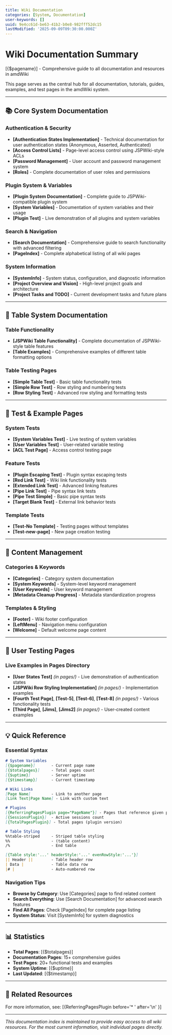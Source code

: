 ```yaml
---
title: Wiki Documentation
categories: [System, Documentation]
user-keywords: []
uuid: 9e4cc61d-be63-41b2-b0e8-982fff52dc15
lastModified: '2025-09-09T09:30:00.000Z'
---
```

# Wiki Documentation Summary

[{$pagename}] - Comprehensive guide to all documentation and resources in amdWiki

This page serves as the central hub for all documentation, tutorials, guides, examples, and test pages in the amdWiki system.

---

## 📚 Core System Documentation

### Authentication & Security
* **[Authentication States Implementation]** - Technical documentation for user authentication states (Anonymous, Asserted, Authenticated)
* **[Access Control Lists]** - Page-level access control using JSPWiki-style ACLs  
* **[Password Management]** - User account and password management system
* **[Roles]** - Complete documentation of user roles and permissions

### Plugin System & Variables
* **[Plugin System Documentation]** - Complete guide to JSPWiki-compatible plugin system
* **[System Variables]** - Documentation of system variables and their usage
* **[Plugin Test]** - Live demonstration of all plugins and system variables

### Search & Navigation
* **[Search Documentation]** - Comprehensive guide to search functionality with advanced filtering
* **[PageIndex]** - Complete alphabetical listing of all wiki pages

### System Information
* **[SystemInfo]** - System status, configuration, and diagnostic information
* **[Project Overview and Vision]** - High-level project goals and architecture
* **[Project Tasks and TODO]** - Current development tasks and future plans

---

## 🎨 Table System Documentation

### Table Functionality
* **[JSPWiki Table Functionality]** - Complete documentation of JSPWiki-style table features
* **[Table Examples]** - Comprehensive examples of different table formatting options

### Table Testing Pages
* **[Simple Table Test]** - Basic table functionality tests
* **[Simple Row Test]** - Row styling and numbering tests  
* **[Row Styling Test]** - Advanced row styling and formatting tests

---

## 🧪 Test & Example Pages

### System Tests
* **[System Variables Test]** - Live testing of system variables
* **[User Variables Test]** - User-related variable testing
* **[ACL Test Page]** - Access control testing page

### Feature Tests
* **[Plugin Escaping Test]** - Plugin syntax escaping tests
* **[Red Link Test]** - Wiki link functionality tests
* **[Extended Link Test]** - Advanced linking features
* **[Pipe Link Test]** - Pipe syntax link tests
* **[Pipe Test Simple]** - Basic pipe syntax tests
* **[Target Blank Test]** - External link behavior tests

### Template Tests
* **[Test-No Template]** - Testing pages without templates
* **[Test-new-page]** - New page creation testing

---

## 📝 Content Management

### Categories & Keywords
* **[Categories]** - Category system documentation
* **[System Keywords]** - System-level keyword management
* **[User Keywords]** - User keyword management
* **[Metadata Cleanup Progress]** - Metadata standardization progress

### Templates & Styling
* **[Footer]** - Wiki footer configuration
* **[LeftMenu]** - Navigation menu configuration
* **[Welcome]** - Default welcome page content

---

## 🔧 User Testing Pages

### Live Examples in Pages Directory
* **[User States Test]** *(in pages/)* - Live demonstration of authentication states
* **[JSPWiki Row Styling Implementation]** *(in pages/)* - Implementation examples
* **[Fourth Test Page]**, **[Test-5]**, **[Test-6]**, **[Test-8]** *(in pages/)* - Various functionality tests
* **[Third Page]**, **[Jims]**, **[Jims2]** *(in pages/)* - User-created content examples

---

## 💡 Quick Reference

### Essential Syntax

```markdown
# System Variables
[{$pagename}]       - Current page name
[{$totalpages}]     - Total pages count
[{$uptime}]         - Server uptime
[{$timestamp}]      - Current timestamp

# Wiki Links
[Page Name]         - Link to another page
[Link Text|Page Name] - Link with custom text

# Plugins
[{ReferringPagesPlugin page="PageName"}] - Pages that reference given page
[{SessionsPlugin}]  - Active sessions count
[{TotalPagesPlugin}] - Total pages (plugin version)

# Table Styling
%%table-striped     - Striped table styling
%%                  - (table content)
/%                  - End table

[{Table style:'...' headerStyle:'...' evenRowStyle:'...'}]
|| Header ||        - Table header row
| Data |            - Table data row
|# |                - Auto-numbered row
```

### Navigation Tips
* **Browse by Category**: Use [Categories] page to find related content
* **Search Everything**: Use [Search Documentation] for advanced search features
* **Find All Pages**: Check [PageIndex] for complete page listing
* **System Status**: Visit [SystemInfo] for system diagnostics

---

## 📊 Statistics

* **Total Pages**: [{$totalpages}]
* **Documentation Pages**: 15+ comprehensive guides
* **Test Pages**: 20+ functional tests and examples
* **System Uptime**: [{$uptime}]
* **Last Updated**: [{$timestamp}]

---

## 🔗 Related Resources

For more information, see:
[{ReferringPagesPlugin before='* ' after='\n' }]

---

*This documentation index is maintained to provide easy access to all wiki resources. For the most current information, visit individual pages directly.*

